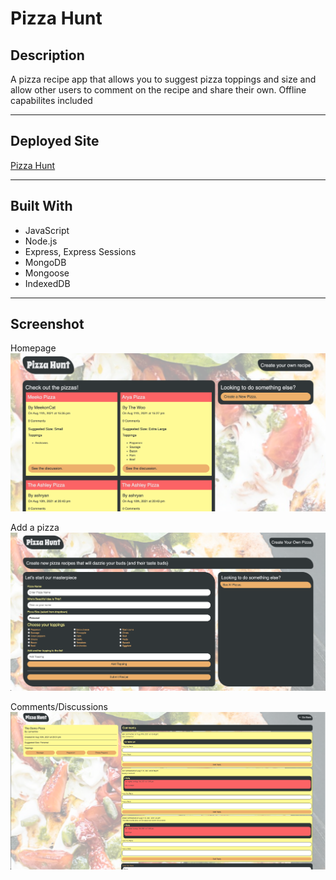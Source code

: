 # Pizza Hunt

## Description
A pizza recipe app that allows you to suggest pizza toppings and size and allow other users to comment on the recipe and share their own. Offline capabilites included

---

## Deployed Site
[Pizza Hunt](https://lit-hamlet-01101.herokuapp.com/ )

---

## Built With
* JavaScript
* Node.js
* Express, Express Sessions
* MongoDB
* Mongoose
* IndexedDB

---

## Screenshot
Homepage
![Homepage](public/assets/images/homepage.png)

Add a pizza
![New Pizza Page](public/assets/images/new-pizza.png)

Comments/Discussions
![Discussion Page](public/assets/images/comments.png)
